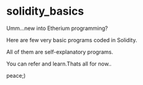 # solidity_basics
Umm...new into Etherium programming?

Here are few very basic programs coded in Solidity.
 
All of them are self-explanatory programs.

You can refer and learn.Thats all for now..

peace;)
